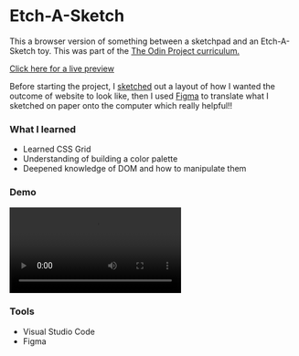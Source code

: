 # Etch-A-Sketch

This a browser version of something between a sketchpad and an Etch-A-Sketch toy. This was part of the [The Odin Project curriculum.](https://www.theodinproject.com/paths/foundations/courses/foundations/lessons/etch-a-sketch-project)

[Click here for a live preview](https://venkasri.github.io/ETCH-A-SKETCH/)

Before starting the project, I [sketched](https://i.imgur.com/iT5wHTs.jpg) out a layout of how I wanted the outcome of website to look like, then I used [Figma](https://i.imgur.com/5SkEWOX.png) to translate what I sketched on paper onto the computer which really helpful!!

### What I learned 
- Learned CSS Grid
- Understanding of building a color palette
- Deepened knowledge of DOM and how to manipulate them

### Demo
![Demo](https://i.imgur.com/HPUymNK.mp4)

### Tools
- Visual Studio Code
- Figma














